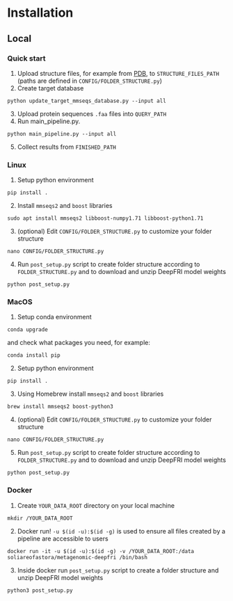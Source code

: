 # Installation
## Local

### Quick start
1. Upload structure files, for example from [PDB](https://www.rcsb.org/), to `STRUCTURE_FILES_PATH` (paths are defined in `CONFIG/FOLDER_STRUCTURE.py`)
2. Create target database
```{code-block} bash
python update_target_mmseqs_database.py --input all
```
3. Upload protein sequences `.faa` files into `QUERY_PATH`
4. Run main_pipeline.py.
```{code-block} bash
python main_pipeline.py --input all
```
5. Collect results from `FINISHED_PATH`

### Linux

1. Setup python environment
```{code-block} bash
pip install .
```
2. Install `mmseqs2` and `boost` libraries
```{code-block} bash
sudo apt install mmseqs2 libboost-numpy1.71 libboost-python1.71
```
3. (optional) Edit `CONFIG/FOLDER_STRUCTURE.py` to customize your folder structure
```{code-block} bash
nano CONFIG/FOLDER_STRUCTURE.py
```
4. Run `post_setup.py` script to create folder structure according to `FOLDER_STRUCTURE.py` and to download and unzip DeepFRI model weights
```{code-block} bash
python post_setup.py
```

### MacOS

1. Setup conda environment
```{code-block} bash
conda upgrade
```
and check what packages you need, for example:
```{code-block} bash
conda install pip
```
2. Setup python environment
```{code-block} bash
pip install .
```
3. Using Homebrew install `mmseqs2` and `boost` libraries
```{code-block} bash
brew install mmseqs2 boost-python3
```
4.  (optional) Edit `CONFIG/FOLDER_STRUCTURE.py` to customize your folder structure
```{code-block} bash
nano CONFIG/FOLDER_STRUCTURE.py
```
5. Run `post_setup.py` script to create folder structure according to `FOLDER_STRUCTURE.py` and to download and unzip DeepFRI model weights
```{code-block} bash
python post_setup.py
```

### Docker 

1. Create `YOUR_DATA_ROOT` directory on your local machine
```{code-block} bash
mkdir /YOUR_DATA_ROOT
```
2. Docker run! `-u $(id -u):$(id -g)` is used to ensure all files created by a pipeline are accessible to users
```{code-block} bash
docker run -it -u $(id -u):$(id -g) -v /YOUR_DATA_ROOT:/data soliareofastora/metagenomic-deepfri /bin/bash
```
3. Inside docker run `post_setup.py` script to create a folder structure and unzip DeepFRI model weights
```{code-block} bash
python3 post_setup.py
```
